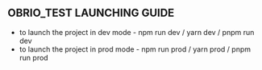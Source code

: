 ## OBRIO_TEST LAUNCHING GUIDE

- to launch the project in dev mode - npm run dev / yarn dev / pnpm run dev
- to launch the project in prod mode - npm run prod / yarn prod / pnpm run prod
